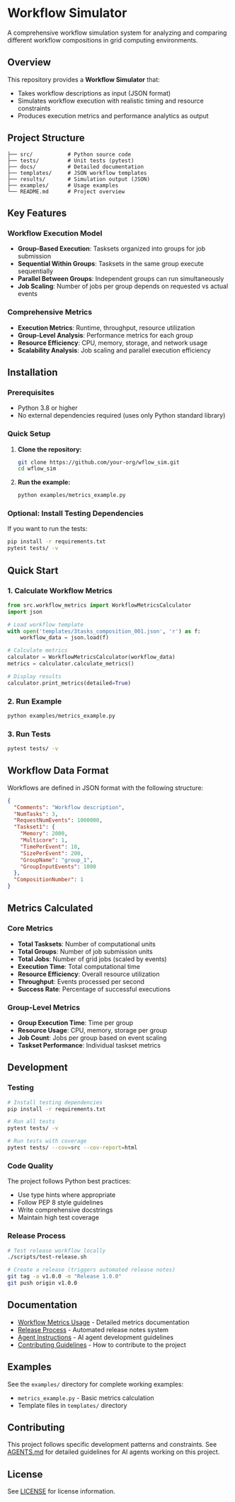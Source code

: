 # Workflow Simulator

A comprehensive workflow simulation system for analyzing and comparing different workflow compositions in grid computing environments.

## Overview

This repository provides a **Workflow Simulator** that:
- Takes workflow descriptions as input (JSON format)
- Simulates workflow execution with realistic timing and resource constraints
- Produces execution metrics and performance analytics as output

## Project Structure

```
├── src/           # Python source code
├── tests/         # Unit tests (pytest)
├── docs/          # Detailed documentation
├── templates/     # JSON workflow templates
├── results/       # Simulation output (JSON)
├── examples/      # Usage examples
└── README.md      # Project overview
```

## Key Features

### Workflow Execution Model
- **Group-Based Execution**: Tasksets organized into groups for job submission
- **Sequential Within Groups**: Tasksets in the same group execute sequentially
- **Parallel Between Groups**: Independent groups can run simultaneously
- **Job Scaling**: Number of jobs per group depends on requested vs actual events

### Comprehensive Metrics
- **Execution Metrics**: Runtime, throughput, resource utilization
- **Group-Level Analysis**: Performance metrics for each group
- **Resource Efficiency**: CPU, memory, storage, and network usage
- **Scalability Analysis**: Job scaling and parallel execution efficiency

## Installation

### Prerequisites

- Python 3.8 or higher
- No external dependencies required (uses only Python standard library)

### Quick Setup

1. **Clone the repository:**
   ```bash
   git clone https://github.com/your-org/wflow_sim.git
   cd wflow_sim
   ```

2. **Run the example:**
   ```bash
   python examples/metrics_example.py
   ```

### Optional: Install Testing Dependencies

If you want to run the tests:

```bash
pip install -r requirements.txt
pytest tests/ -v
```

## Quick Start

### 1. Calculate Workflow Metrics

```python
from src.workflow_metrics import WorkflowMetricsCalculator
import json

# Load workflow template
with open('templates/3tasks_composition_001.json', 'r') as f:
    workflow_data = json.load(f)

# Calculate metrics
calculator = WorkflowMetricsCalculator(workflow_data)
metrics = calculator.calculate_metrics()

# Display results
calculator.print_metrics(detailed=True)
```

### 2. Run Example

```bash
python examples/metrics_example.py
```

### 3. Run Tests

```bash
pytest tests/ -v
```

## Workflow Data Format

Workflows are defined in JSON format with the following structure:

```json
{
  "Comments": "Workflow description",
  "NumTasks": 3,
  "RequestNumEvents": 1000000,
  "Taskset1": {
    "Memory": 2000,
    "Multicore": 1,
    "TimePerEvent": 10,
    "SizePerEvent": 200,
    "GroupName": "group_1",
    "GroupInputEvents": 1000
  },
  "CompositionNumber": 1
}
```

## Metrics Calculated

### Core Metrics
- **Total Tasksets**: Number of computational units
- **Total Groups**: Number of job submission units
- **Total Jobs**: Number of grid jobs (scaled by events)
- **Execution Time**: Total computational time
- **Resource Efficiency**: Overall resource utilization
- **Throughput**: Events processed per second
- **Success Rate**: Percentage of successful executions

### Group-Level Metrics
- **Group Execution Time**: Time per group
- **Resource Usage**: CPU, memory, storage per group
- **Job Count**: Jobs per group based on event scaling
- **Taskset Performance**: Individual taskset metrics

## Development

### Testing

```bash
# Install testing dependencies
pip install -r requirements.txt

# Run all tests
pytest tests/ -v

# Run tests with coverage
pytest tests/ --cov=src --cov-report=html
```

### Code Quality

The project follows Python best practices:
- Use type hints where appropriate
- Follow PEP 8 style guidelines
- Write comprehensive docstrings
- Maintain high test coverage

### Release Process
```bash
# Test release workflow locally
./scripts/test-release.sh

# Create a release (triggers automated release notes)
git tag -a v1.0.0 -m "Release 1.0.0"
git push origin v1.0.0
```

## Documentation

- [Workflow Metrics Usage](docs/workflow_metrics_usage.md) - Detailed metrics documentation
- [Release Process](docs/release-process.md) - Automated release notes system
- [Agent Instructions](AGENTS.md) - AI agent development guidelines
- [Contributing Guidelines](CONTRIBUTING.md) - How to contribute to the project

## Examples

See the `examples/` directory for complete working examples:
- `metrics_example.py` - Basic metrics calculation
- Template files in `templates/` directory

## Contributing

This project follows specific development patterns and constraints. See [AGENTS.md](AGENTS.md) for detailed guidelines for AI agents working on this project.

## License

See [LICENSE](LICENSE) for license information.